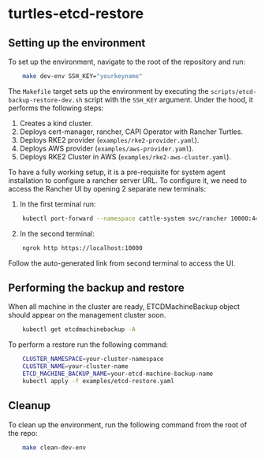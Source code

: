 # turtles-etcd-restore

## Setting up the environment

To set up the environment, navigate to the root of the repository and run:

```bash
    make dev-env SSH_KEY="yourkeyname"
```

The `Makefile` target sets up the environment by executing the `scripts/etcd-backup-restore-dev.sh` 
script with the `SSH_KEY` argument. Under the hood, it performs the following steps:

1. Creates a kind cluster.
2. Deploys cert-manager, rancher, CAPI Operator with Rancher Turtles.
3. Deploys RKE2 provider (`examples/rke2-provider.yaml`).
4. Deploys AWS provider (`examples/aws-provider.yaml`).
5. Deploys RKE2 Cluster in AWS (`examples/rke2-aws-cluster.yaml`).

To have a fully working setup, it is a pre-requisite for system agent installation
to configure a rancher server URL. To configure it, we need to access the Rancher UI by
opening 2 separate new terminals:

1. In the first terminal run:

```bash
    kubectl port-forward --namespace cattle-system svc/rancher 10000:443
```

2. In the second terminal:

```bash
    ngrok http https://localhost:10000
```

Follow the auto-generated link from second terminal to access the UI.

## Performing the backup and restore

When all machine in the cluster are ready, ETCDMachineBackup object should appear on the management cluster soon.

```bash
    kubectl get etcdmachinebackup -A
```

To perform a restore run the following command:

```bash
    CLUSTER_NAMESPACE=your-cluster-namespace
    CLUSTER_NAME=your-cluster-name
    ETCD_MACHINE_BACKUP_NAME=your-etcd-machine-backup-name
    kubectl apply -f examples/etcd-restore.yaml
```

## Cleanup

To clean up the environment, run the following command from the root of the repo:

```bash
    make clean-dev-env
```
